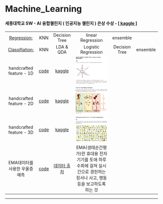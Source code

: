 # Machine_Learning

#### 세종대학교 SW - AI 융합챌린지 ( 인공지능 챌린지 ) 은상 수상  - [[ kaggle ]](https://www.kaggle.com/c/sejong-ai-challenge-p3)
|||||||
|:--:|:--:|:--:|:--:|:--:|:--:|
|[Regression:](https://github.com/minnnnji/Machine_Learning/tree/master/Regression) | KNN | Decision Tree| linear Regression|ensemble|
|[Classifiation:](https://github.com/minnnnji/Machine_Learning/tree/master/Classification) |KNN|LDA & QDA|Logistic Regression|Decision Tree|ensemble
|handcrafted feature - 1D| [code ](https://github.com/minnnnji/Machine_Learning/blob/master/handcrafted%20feature/자이로%2B%20가속도%201D%20Data%20결과%20%2B%20코드/1D_data.ipynb)| [ kaggle ](https://www.kaggle.com/c/2020mltermprojecthar)|![w](img/1d.png) 
|handcrafted feature - 2D| [code ](https://github.com/minnnnji/Machine_Learning/blob/master/handcrafted%20feature/Bovw_2D%20Data%20결과%20%2B%20코드/BovW_5.ipynb)| [ kaggle ](https://www.kaggle.com/c/2020mltermprojectbovw)|![](img/2d.png)
|handcrafted feature - 3D| [code ](https://github.com/minnnnji/Machine_Learning/blob/master/handcrafted%20feature/Point_cloud%203D%20Data%20결과%20%2B%20코드/3d%20data.ipynb)| [ kaggle ](https://www.kaggle.com/c/2020mltermproject3dclassification)|![](img/3d.png)
|EMA데이터를 사용한 우울증 예측|[code](https://github.com/minnnnji/Machine_Learning/blob/master/handcrafted%20feature/EMA%EB%8D%B0%EC%9D%B4%ED%84%B0%EB%A1%9C%20%EC%9A%B0%EC%9A%B8%EC%A6%9D%20%EC%98%88%EC%B8%A1/EMA_%EC%9A%B0%EC%9A%B8%EC%A6%9D%EC%98%88%EC%B8%A1.ipynb)|[데이터 출처](https://studentlife.cs.dartmouth.edu/dataset.html)| EMA(생태순간평가)란 휴대용 전자기기를 토애 하루 수회에 걸쳐 실시간으로 경헌하는 정서나 사고, 행동 등을 보고하도록 하는 것

---


